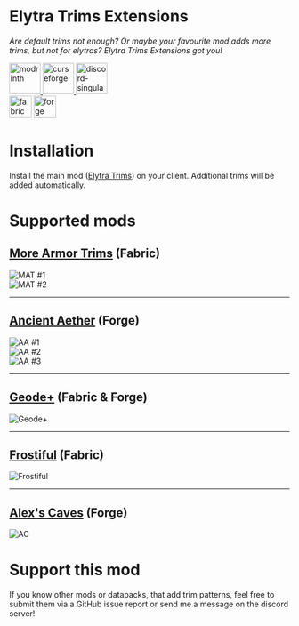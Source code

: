 # Elytra Trims Extensions
*Are default trims not enough? Or maybe your favourite mod adds more trims, but not for elytras?
Elytra Trims Extensions got you!*

<a href="https://modrinth.com/mod/elytra-trims-extensions">
<img alt="modrinth" height="56" src="https://cdn.jsdelivr.net/npm/@intergrav/devins-badges@3/assets/cozy/available/modrinth_vector.svg">
</a>

<a href="https://www.curseforge.com/minecraft/mc-mods/elytra-trims-extensions">
<img alt="curseforge" height="56" src="https://cdn.jsdelivr.net/npm/@intergrav/devins-badges@3/assets/cozy/available/curseforge_vector.svg">
</a>

<a href="https://discord.com/invite/TBgNUCfryS">
<img alt="discord-singular" height="56" src="https://cdn.jsdelivr.net/npm/@intergrav/devins-badges@3/assets/cozy-minimal/social/discord-singular_vector.svg">
</a>

<br>

<img alt="fabric" height="40" src="https://cdn.jsdelivr.net/npm/@intergrav/devins-badges@3/assets/compact/supported/fabric_vector.svg">
<img alt="forge" height="40" src="https://cdn.jsdelivr.net/npm/@intergrav/devins-badges@3/assets/compact/supported/forge_vector.svg">

# Installation
Install the main mod ([Elytra Trims](https://modrinth.com/mod/elytra-trims)) on your client. Additional trims will be added automatically.

# Supported mods
## [More Armor Trims](https://modrinth.com/mod/more-armor-trims) (Fabric)
![MAT #1](https://cdn.modrinth.com/data/5edtQ4at/images/f606a6bff80aa2882b7ea8d5a326179e61031abb.png)  
![MAT #2](https://cdn.modrinth.com/data/5edtQ4at/images/e2a337f804c8d010d2f2b8ce369910558e134dea.png)
<hr>

## [Ancient Aether](https://modrinth.com/mod/ancient-aether) (Forge)
![AA #1](https://cdn.modrinth.com/data/5edtQ4at/images/28a1dfedb6c8de817db8dd33807d5ddc3a4d661f.png)  
![AA #2](https://cdn.modrinth.com/data/5edtQ4at/images/83d1eedaf6d66d514b570bab0423fb5bc248e156.png)  
![AA #3](https://cdn.modrinth.com/data/5edtQ4at/images/aa7ea20d9a5f544069cd1cab113d2ab10b0e1716.png)
<hr>

## [Geode+](https://modrinth.com/mod/geode-plus) (Fabric & Forge)
![Geode+](https://cdn.modrinth.com/data/5edtQ4at/images/ebf229dc9ad8252384e5c12864500510c3e67d95.png)
<hr>

## [Frostiful](https://modrinth.com/mod/frostiful) (Fabric)
![Frostiful](https://cdn.modrinth.com/data/5edtQ4at/images/36eec29b7e833b958fb31099db8871a305fe68d8.png)
<hr>

## [Alex's Caves](https://modrinth.com/mod/alexs-caves) (Forge)
![AC](https://cdn.modrinth.com/data/5edtQ4at/images/14fe7e56d92683cd77f9f5401db8894698b1d444.png)

# Support this mod
If you know other mods or datapacks, that add trim patterns, feel free to submit them via a GitHub issue report or send me a message on the discord server!